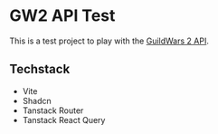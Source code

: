 # GW2 API Test

This is a test project to play with the [GuildWars 2 API](https://github.com/arenanet/api-cdi).

## Techstack
- Vite
- Shadcn
- Tanstack Router
- Tanstack React Query